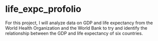 # life_expc_profolio
For this project, I will analyze data on GDP and life expectancy from the World Health Organization and the World Bank to try and identify the relationship between the GDP and life expectancy of six countries.
